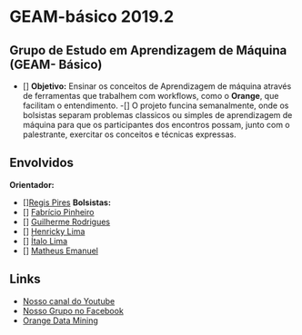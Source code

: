 # GEAM-básico 2019.2

## Grupo de Estudo em Aprendizagem de Máquina (GEAM- Básico)
- [] **Objetivo:** Ensinar os conceitos de Aprendizagem de máquina através de ferramentas que trabalhem com workflows, como  o **Orange**, que facilitam o entendimento.
-[] O projeto funcina semanalmente, onde os bolsistas separam problemas classicos ou simples de aprendizagem de máquina para que os participantes dos encontros possam, junto com o palestrante, exercitar os conceitos e técnicas expressas.

## Envolvidos
**Orientador:** 
- [][Regis Pires](https://github.com/regispires)
**Bolsistas:**
- [] [Fabrício Pinheiro]()
- [] [Guilherme Rodrigues](https://github.com/guiRodrigues)
- [] [Henricky Lima](https://github.com/HenrickyL)
- [] [Ítalo Lima]()
- [] [Matheus Emanuel]()


 
## Links
- [Nosso canal do Youtube](https://www.youtube.com/channel/UCnR_-6nHlN-RrKl76IHOxcw)
- [Nosso Grupo no Facebook](bit.ly/cdpface)
- [Orange Data Mining](https://orange.biolab.si/)


